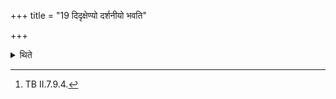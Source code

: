 +++
title = "19 दिदृक्षेण्यो दर्शनीयो भवति"

+++

<details><summary>थिते</summary>

19. It is known (from a Brāmaṇa-text) “(The sacrificer) who performs this sacrifice becomes worthy to be desired to be seen and worthy to be seen."[^1]  

[^1]: TB II.7.9.4. 
</details>
